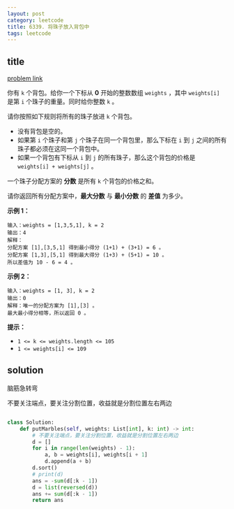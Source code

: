 ```yaml
---
layout: post
category: leetcode
title: 6339. 将珠子放入背包中
tags: leetcode
---
```


## title
[problem link](https://leetcode.cn/problems/put-marbles-in-bags/)

你有 `k` 个背包。给你一个下标从 **0** 开始的整数数组 `weights` ，其中 `weights[i]` 是第 `i` 个珠子的重量。同时给你整数 `k` 。

请你按照如下规则将所有的珠子放进 `k` 个背包。

- 没有背包是空的。
- 如果第 `i` 个珠子和第 `j` 个珠子在同一个背包里，那么下标在 `i` 到 `j` 之间的所有珠子都必须在这同一个背包中。
- 如果一个背包有下标从 `i` 到 `j` 的所有珠子，那么这个背包的价格是 `weights[i] + weights[j]` 。

一个珠子分配方案的 **分数** 是所有 `k` 个背包的价格之和。

请你返回所有分配方案中，**最大分数** 与 **最小分数** 的 **差值** 为多少。

 

**示例 1：**

```
输入：weights = [1,3,5,1], k = 2
输出：4
解释：
分配方案 [1],[3,5,1] 得到最小得分 (1+1) + (3+1) = 6 。
分配方案 [1,3],[5,1] 得到最大得分 (1+3) + (5+1) = 10 。
所以差值为 10 - 6 = 4 。
```

**示例 2：**

```
输入：weights = [1, 3], k = 2
输出：0
解释：唯一的分配方案为 [1],[3] 。
最大最小得分相等，所以返回 0 。
```

 

**提示：**

- `1 <= k <= weights.length <= 105`
- `1 <= weights[i] <= 109`

## solution

脑筋急转弯

不要关注端点，要关注分割位置，收益就是分割位置左右两边

```python

class Solution:
    def putMarbles(self, weights: List[int], k: int) -> int:
        # 不要关注端点，要关注分割位置，收益就是分割位置左右两边
        d = []
        for i in range(len(weights) - 1):
            a, b = weights[i], weights[i + 1]
            d.append(a + b)
        d.sort()
        # print(d)
        ans = -sum(d[:k - 1])
        d = list(reversed(d))
        ans += sum(d[:k - 1])
        return ans
```


